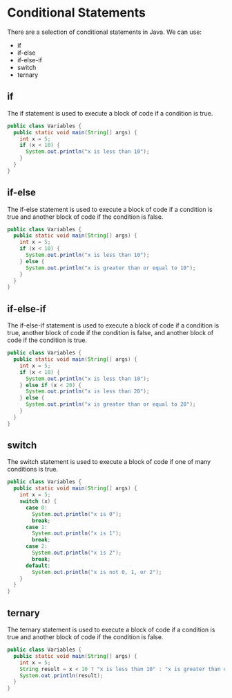 # Conditional Statements

There are a selection of conditional statements in Java.
We can use:

- if
- if-else
- if-else-if
- switch
- ternary

## if

The if statement is used to execute a block of code if a condition is true.

```java
public class Variables {
  public static void main(String[] args) {
    int x = 5;
    if (x < 10) {
      System.out.println("x is less than 10");
    }
  }
}
```

## if-else

The if-else statement is used to execute a block of code if a condition is true
and another block of code if the condition is false.

```java
public class Variables {
  public static void main(String[] args) {
    int x = 5;
    if (x < 10) {
      System.out.println("x is less than 10");
    } else {
      System.out.println("x is greater than or equal to 10");
    }
  }
}
```

## if-else-if

The if-else-if statement is used to execute a block of code if a condition is
true, another block of code if the condition is false, and another block of
code if the condition is true.

```java
public class Variables {
  public static void main(String[] args) {
    int x = 5;
    if (x < 10) {
      System.out.println("x is less than 10");
    } else if (x < 20) {
      System.out.println("x is less than 20");
    } else {
      System.out.println("x is greater than or equal to 20");
    }
  }
}
```

## switch

The switch statement is used to execute a block of code if one of many conditions
is true.

```java
public class Variables {
  public static void main(String[] args) {
    int x = 5;
    switch (x) {
      case 0:
        System.out.println("x is 0");
        break;
      case 1:
        System.out.println("x is 1");
        break;
      case 2:
        System.out.println("x is 2");
        break;
      default:
        System.out.println("x is not 0, 1, or 2");
    }
  }
}
```

## ternary

The ternary statement is used to execute a block of code if a condition is true
and another block of code if the condition is false.

```java
public class Variables {
  public static void main(String[] args) {
    int x = 5;
    String result = x < 10 ? "x is less than 10" : "x is greater than or equal to 10";
    System.out.println(result);
  }
}
```
